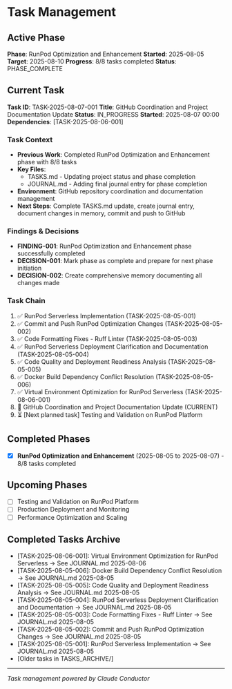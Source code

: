 # Task Management

## Active Phase
**Phase**: RunPod Optimization and Enhancement
**Started**: 2025-08-05
**Target**: 2025-08-10
**Progress**: 8/8 tasks completed
**Status**: PHASE_COMPLETE

## Current Task
**Task ID**: TASK-2025-08-07-001
**Title**: GitHub Coordination and Project Documentation Update
**Status**: IN_PROGRESS
**Started**: 2025-08-07 00:00
**Dependencies**: [TASK-2025-08-06-001]

### Task Context
<!-- Critical information needed to resume this task -->
- **Previous Work**: Completed RunPod Optimization and Enhancement phase with 8/8 tasks
- **Key Files**: 
  - TASKS.md - Updating project status and phase completion
  - JOURNAL.md - Adding final journal entry for phase completion
- **Environment**: GitHub repository coordination and documentation management
- **Next Steps**: Complete TASKS.md update, create journal entry, document changes in memory, commit and push to GitHub

### Findings & Decisions
- **FINDING-001**: RunPod Optimization and Enhancement phase successfully completed
- **DECISION-001**: Mark phase as complete and prepare for next phase initiation
- **DECISION-002**: Create comprehensive memory documenting all changes made

### Task Chain
1. ✅ RunPod Serverless Implementation (TASK-2025-08-05-001)
2. ✅ Commit and Push RunPod Optimization Changes (TASK-2025-08-05-002)
3. ✅ Code Formatting Fixes - Ruff Linter (TASK-2025-08-05-003)
4. ✅ RunPod Serverless Deployment Clarification and Documentation (TASK-2025-08-05-004)
5. ✅ Code Quality and Deployment Readiness Analysis (TASK-2025-08-05-005)
6. ✅ Docker Build Dependency Conflict Resolution (TASK-2025-08-05-006)
7. ✅ Virtual Environment Optimization for RunPod Serverless (TASK-2025-08-06-001)
8. 🔄 GitHub Coordination and Project Documentation Update (CURRENT)
9. ⏳ [Next planned task] Testing and Validation on RunPod Platform












## Completed Phases
<!-- Recently completed phases for reference -->
- [x] **RunPod Optimization and Enhancement** (2025-08-05 to 2025-08-07) - 8/8 tasks completed

## Upcoming Phases
<!-- Future work not yet started -->
- [ ] Testing and Validation on RunPod Platform
- [ ] Production Deployment and Monitoring
- [ ] Performance Optimization and Scaling

## Completed Tasks Archive
<!-- Recent completions for quick reference -->
- [TASK-2025-08-06-001]: Virtual Environment Optimization for RunPod Serverless → See JOURNAL.md 2025-08-06
- [TASK-2025-08-05-006]: Docker Build Dependency Conflict Resolution → See JOURNAL.md 2025-08-05
- [TASK-2025-08-05-005]: Code Quality and Deployment Readiness Analysis → See JOURNAL.md 2025-08-05
- [TASK-2025-08-05-004]: RunPod Serverless Deployment Clarification and Documentation → See JOURNAL.md 2025-08-05
- [TASK-2025-08-05-003]: Code Formatting Fixes - Ruff Linter → See JOURNAL.md 2025-08-05
- [TASK-2025-08-05-002]: Commit and Push RunPod Optimization Changes → See JOURNAL.md 2025-08-05
- [TASK-2025-08-05-001]: RunPod Serverless Implementation → See JOURNAL.md 2025-08-05
- [Older tasks in TASKS_ARCHIVE/]

---
*Task management powered by Claude Conductor*